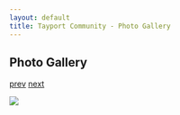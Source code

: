 ```yaml
---
layout: default
title: Tayport Community - Photo Gallery
---
```

## Photo Gallery

[prev](http://tayport.org.uk/photo/56) [next](http://tayport.org.uk/photo/58)

![ ](http://tayport.org.uk/media/057.jpg " ")

